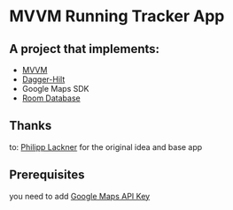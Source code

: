 # MVVM Running Tracker App

## A project that implements:
- [MVVM](https://developer.android.com/jetpack/guide?gclid=CjwKCAjwtpGGBhBJEiwAyRZX2pCDjJdIoOr0AA1QedpyNVk0qcu-n6YIqovjlfplvjLCuP8K7gg2_hoCCEwQAvD_BwE&gclsrc=aw.ds)
- [Dagger-Hilt](https://dagger.dev/)
- Google Maps SDK
- [Room Database](https://developer.android.com/training/data-storage/room)

## Thanks
to: [Philipp Lackner](https://www.youtube.com/channel/UCKNTZMRHPLXfqlbdOI7mCkg)
for the original idea and base app

## Prerequisites
you need to add [Google Maps API Key](https://developers.google.com/maps/documentation/android-sdk/get-api-key)